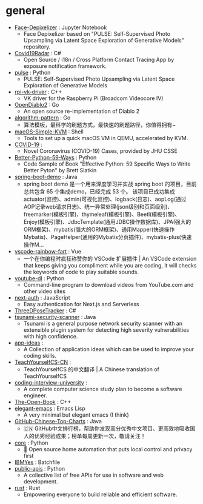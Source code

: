 # general
- [Face-Depixelizer](https://github.com/tg-bomze/Face-Depixelizer) : Jupyter Notebook
  - Face Depixelizer based on "PULSE: Self-Supervised Photo Upsampling via Latent Space Exploration of Generative Models" repository.
- [Covid19Radar](https://github.com/Covid-19Radar/Covid19Radar) : C#
  - Open Source / i18n / Cross Platform Contact Tracing App by exposure notification framework.
- [pulse](https://github.com/adamian98/pulse) : Python
  - PULSE: Self-Supervised Photo Upsampling via Latent Space Exploration of Generative Models
- [rpi-vk-driver](https://github.com/Yours3lf/rpi-vk-driver) : C++
  - VK driver for the Raspberry Pi (Broadcom Videocore IV)
- [OpenDiablo2](https://github.com/OpenDiablo2/OpenDiablo2) : Go
  - An open source re-implementation of Diablo 2
- [algorithm-pattern](https://github.com/greyireland/algorithm-pattern) : Go
  - 算法模板，最科学的刷题方式，最快速的刷题路径，你值得拥有~
- [macOS-Simple-KVM](https://github.com/foxlet/macOS-Simple-KVM) : Shell
  - Tools to set up a quick macOS VM in QEMU, accelerated by KVM.
- [COVID-19](https://github.com/CSSEGISandData/COVID-19) : 
  - Novel Coronavirus (COVID-19) Cases, provided by JHU CSSE
- [Better-Python-59-Ways](https://github.com/SigmaQuan/Better-Python-59-Ways) : Python
  - Code Sample of Book "Effective Python: 59 Specific Ways to Write Better Pyton" by Brett Slatkin
- [spring-boot-demo](https://github.com/xkcoding/spring-boot-demo) : Java
  - spring boot demo 是一个用来深度学习并实战 spring boot 的项目，目前总共包含 65 个集成demo，已经完成 53 个。 该项目已成功集成 actuator(监控)、admin(可视化监控)、logback(日志)、aopLog(通过AOP记录web请求日志)、统一异常处理(json级别和页面级别)、freemarker(模板引擎)、thymeleaf(模板引擎)、Beetl(模板引擎)、Enjoy(模板引擎)、JdbcTemplate(通用JDBC操作数据库)、JPA(强大的ORM框架)、mybatis(强大的ORM框架)、通用Mapper(快速操作Mybatis)、PageHelper(通用的Mybatis分页插件)、mybatis-plus(快速操作M…
- [vscode-rainbow-fart](https://github.com/SaekiRaku/vscode-rainbow-fart) : Vue
  - 一个在你编程时疯狂称赞你的 VSCode 扩展插件 | An VSCode extension that keeps giving you compliment while you are coding, it will checks the keywords of code to play suitable sounds.
- [youtube-dl](https://github.com/ytdl-org/youtube-dl) : Python
  - Command-line program to download videos from YouTube.com and other video sites
- [next-auth](https://github.com/iaincollins/next-auth) : JavaScript
  - Easy authentication for Next.js and Serverless
- [ThreeDPoseTracker](https://github.com/digital-standard/ThreeDPoseTracker) : C#
- [tsunami-security-scanner](https://github.com/google/tsunami-security-scanner) : Java
  - Tsunami is a general purpose network security scanner with an extensible plugin system for detecting high severity vulnerabilities with high confidence.
- [app-ideas](https://github.com/florinpop17/app-ideas) : 
  - A Collection of application ideas which can be used to improve your coding skills.
- [TeachYourselfCS-CN](https://github.com/keithnull/TeachYourselfCS-CN) : 
  - TeachYourselfCS 的中文翻译 | A Chinese translation of TeachYourselfCS
- [coding-interview-university](https://github.com/jwasham/coding-interview-university) : 
  - A complete computer science study plan to become a software engineer.
- [The-Open-Book](https://github.com/joeycastillo/The-Open-Book) : C++
- [elegant-emacs](https://github.com/rougier/elegant-emacs) : Emacs Lisp
  - A very minimal but elegant emacs (I think)
- [GitHub-Chinese-Top-Charts](https://github.com/kon9chunkit/GitHub-Chinese-Top-Charts) : Java
  - 🇨🇳 GitHub中文排行榜，帮助你发现高分优秀中文项目、更高效地吸收国人的优秀经验成果；榜单每周更新一次，敬请关注！
- [core](https://github.com/home-assistant/core) : Python
  - 🏡 Open source home automation that puts local control and privacy first
- [IBMYes](https://github.com/CCChieh/IBMYes) : Batchfile
- [public-apis](https://github.com/public-apis/public-apis) : Python
  - A collective list of free APIs for use in software and web development.
- [rust](https://github.com/rust-lang/rust) : Rust
  - Empowering everyone to build reliable and efficient software.
